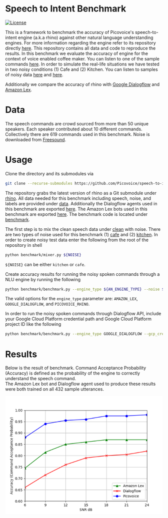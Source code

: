 # Speech to Intent Benchmark

[![License](https://img.shields.io/badge/License-Apache%202.0-blue.svg)](https://github.com/Picovoice/speech-to-intent-benchmark/blob/master/LICENSE)

This is a framework to benchmark the accuracy of Picovoice's speech-to-intent engine (a.k.a rhino) against other
natural language understanding engines. For more information regarding the engine refer to its repository directly [here](https://github.com/Picovoice/rhino).
This repository contains all data and code to reproduce the results. In this benchmark we evaluate the accuracy of engine for the context of voice
enabled coffee maker. You can listen to one of the sample commands [here](/data/speech/clean/81774d8e-7da7-4e9b-8cc3-33015b0ae0aa.wav).
In order to simulate the real-life situations we have tested in two noisy conditions (1) Cafe and (2) Kitchen. You can listen
to samples of noisy data [here](/data/misc/noisy1.wav) and [here](/data/misc/noisy2.wav).

Additionally we compare the accuracy of rhino with [Google Dialogflow](https://dialogflow.com/) and [Amazon Lex](https://aws.amazon.com/lex/).

# Data

The speech commands are crowd sourced from more than 50 unique speakers. Each speaker contributed about 10 different commands.
Collectively there are 619 commands used in this benchmark. Noise is downloaded from [Freesound](https://freesound.org/).

# Usage

Clone the directory and its submodules via

```bash
git clone --recurse-submodules https://github.com/Picovoice/speech-to-intent-benchmark.git
```

The repository grabs the latest version of rhino as a Git submodule under [rhino](/rhino). All data needed for this
benchmark including speech, noise, and labels are provided under [data](/data). Additionally the Dialogflow agents used
in this benchmark are exported [here](/data/dialogflow). The Amazon Lex bots used in this benchmark are exported [here](/data/amazonlex). The benchmark code is located under [benchmark](/benchmark).

The first step is to mix the clean speech data under [clean](/data/speech/clean) with noise. There are two types of noise
used for this benchmark (1) [cafe](/data/noise/cafe.wav) and (2) [kitchen](/data/noise/kitchen.wav). In order to create
noisy test data enter the following from the root of the repository in shell

```bash
python benchmark/mixer.py ${NOISE}
```

`${NOISE}` can be either `kitchen` or `cafe`.

Create accuracy results for running the noisy spoken commands through a NLU engine by running the following
```bash
python benchmark/benchmark.py --engine_type ${AN_ENGINE_TYPE} --noise ${NOISE}
```

The valid options for the `engine_type` parameter are: `AMAZON_LEX`, `GOOGLE_DIALOGFLOW`, and `PICOVOICE_RHINO`.

In order to run the noisy spoken commands through Dialogflow API, include your Google Cloud Platform credential path and Google Cloud Platform project ID like the following
```bash
python benchmark/benchmark.py --engine_type GOOGLE_DIALOGFLOW --gcp_credential_path ${GOOGLE_CLOUD_PLATFORM_CREDENTIAL_PATH} --gcp_project_id ${GOOGLE_CLOUD_PLATFORM_PROJECT_ID} --noise ${NOISE}
```

# Results

Below is the result of benchmark. Command Acceptance Probability (Accuracy) is defined as the probability of the engine
to correctly understand the speech command.  
The Amazon Lex bot and Dialogflow agent used to produce these results were
both trained on all 432 sample utterances.

![](data/misc/result.png)
